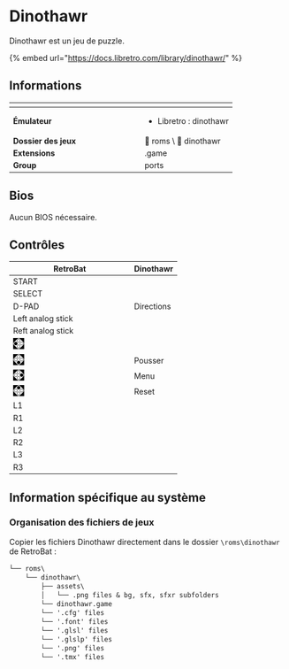 # Dinothawr

Dinothawr est un jeu de puzzle.

{% embed url="https://docs.libretro.com/library/dinothawr/" %}

## Informations

<table data-header-hidden><thead><tr><th width="224"></th><th></th></tr></thead><tbody><tr><td><strong>Émulateur</strong></td><td><ul><li>Libretro : dinothawr</li></ul></td></tr><tr><td><strong>Dossier des jeux</strong></td><td><span data-gb-custom-inline data-tag="emoji" data-code="1f4c2">📂</span> roms \ <span data-gb-custom-inline data-tag="emoji" data-code="1f4c2">📂</span> dinothawr</td></tr><tr><td><strong>Extensions</strong></td><td>.game</td></tr><tr><td><strong>Group</strong></td><td>ports</td></tr></tbody></table>

## Bios

Aucun BIOS nécessaire.

## Contrôles

<table><thead><tr><th width="205">RetroBat</th><th>Dinothawr</th></tr></thead><tbody><tr><td>START</td><td></td></tr><tr><td>SELECT</td><td></td></tr><tr><td>D-PAD</td><td>Directions</td></tr><tr><td>Left analog stick</td><td></td></tr><tr><td>Reft analog stick</td><td></td></tr><tr><td><img src="../../../.gitbook/assets/image (33).png" alt=""></td><td></td></tr><tr><td><img src="../../../.gitbook/assets/image (20).png" alt=""></td><td>Pousser</td></tr><tr><td><img src="../../../.gitbook/assets/image (7).png" alt=""></td><td>Menu</td></tr><tr><td><img src="../../../.gitbook/assets/image (35).png" alt=""></td><td>Reset</td></tr><tr><td>L1</td><td></td></tr><tr><td>R1</td><td></td></tr><tr><td>L2</td><td></td></tr><tr><td>R2</td><td></td></tr><tr><td>L3</td><td></td></tr><tr><td>R3</td><td></td></tr></tbody></table>

## Information spécifique au système

### Organisation des fichiers de jeux

Copier les fichiers Dinothawr directement dans le dossier `\roms\dinothawr` de RetroBat :

```
└── roms\
    └── dinothawr\
        ├── assets\
        │   └── .png files & bg, sfx, sfxr subfolders
        └── dinothawr.game
        └── '.cfg' files
        └── '.font' files
        └── '.glsl' files
        └── '.glslp' files
        └── '.png' files
        └── '.tmx' files
```
